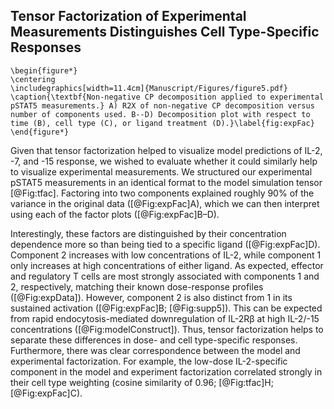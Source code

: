 ## Tensor Factorization of Experimental Measurements Distinguishes Cell Type-Specific Responses

```{=latex}
\begin{figure*}
\centering
\includegraphics[width=11.4cm]{Manuscript/Figures/figure5.pdf}
\caption{\textbf{Non-negative CP decomposition applied to experimental pSTAT5 measurements.} A) R2X of non-negative CP decomposition versus number of components used. B--D) Decomposition plot with respect to time (B), cell type (C), or ligand treatment (D).}\label{fig:expFac}
\end{figure*}
```

Given that tensor factorization helped to visualize model predictions of IL-2, -7, and -15 response, we wished to evaluate whether it could similarly help to visualize experimental measurements. We structured our experimental pSTAT5 measurements in an identical format to the model simulation tensor [@Fig:tfac]. Factoring into two components explained roughly 90% of the variance in the original data ([@Fig:expFac]A), which we can then interpret using each of the factor plots ([@Fig:expFac]B–D).

Interestingly, these factors are distinguished by their concentration dependence more so than being tied to a specific ligand ([@Fig:expFac]D). Component 2 increases with low concentrations of IL-2, while component 1 only increases at high concentrations of either ligand. As expected, effector and regulatory T cells are most strongly associated with components 1 and 2, respectively, matching their known dose-response profiles ([@Fig:expData]). However, component 2 is also distinct from 1 in its sustained activation ([@Fig:expFac]B; [@Fig:supp5]). This can be expected from rapid endocytosis-mediated downregulation of IL-2Rβ at high IL-2/-15 concentrations ([@Fig:modelConstruct]). Thus, tensor factorization helps to separate these differences in dose- and cell type-specific responses. Furthermore, there was clear correspondence between the model and experimental factorization. For example, the low-dose IL-2-specific component in the model and experiment factorization correlated strongly in their cell type weighting (cosine similarity of 0.96; [@Fig:tfac]H; [@Fig:expFac]C). 
